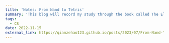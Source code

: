 ```yaml
---
title: 'Notes: From Nand to Tetris'
summary: 'This blog will record my study through the book called The Elements of Computing Systems whose main contents are HDL, Assembler, VM and OS.'
tags:
  - CS
date: 2022-11-15
external_link: https://qianzehao123.github.io/posts/2023/07/From-Nand-To-Tetris/
---
```

